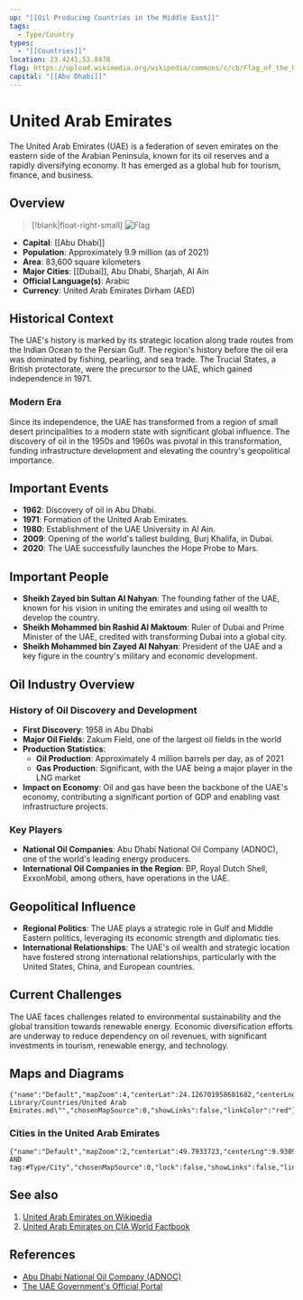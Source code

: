 ```yaml
---
up: "[[Oil Producing Countries in the Middle East]]"
tags:
  - Type/Country
types:
  - "[[Countries]]"
location: 23.4241,53.8478
flag: https://upload.wikimedia.org/wikipedia/commons/c/cb/Flag_of_the_United_Arab_Emirates.svg
capital: "[[Abu Dhabi]]"
---
```


# United Arab Emirates

The United Arab Emirates (UAE) is a federation of seven emirates on the eastern side of the Arabian Peninsula, known for its oil reserves and a rapidly diversifying economy. It has emerged as a global hub for tourism, finance, and business.

## Overview

> [!blank|float-right-small]
> ![Flag](https://upload.wikimedia.org/wikipedia/commons/c/cb/Flag_of_the_United_Arab_Emirates.svg)

- **Capital**: [[Abu Dhabi]]
- **Population**: Approximately 9.9 million (as of 2021)
- **Area**: 83,600 square kilometers
- **Major Cities**: [[Dubai]], Abu Dhabi, Sharjah, Al Ain
- **Official Language(s)**: Arabic
- **Currency**: United Arab Emirates Dirham (AED)


## Historical Context

The UAE's history is marked by its strategic location along trade routes from the Indian Ocean to the Persian Gulf. The region's history before the oil era was dominated by fishing, pearling, and sea trade. The Trucial States, a British protectorate, were the precursor to the UAE, which gained independence in 1971.

### Modern Era

Since its independence, the UAE has transformed from a region of small desert principalities to a modern state with significant global influence. The discovery of oil in the 1950s and 1960s was pivotal in this transformation, funding infrastructure development and elevating the country's geopolitical importance.

## Important Events

- **1962**: Discovery of oil in Abu Dhabi.
- **1971**: Formation of the United Arab Emirates.
- **1980**: Establishment of the UAE University in Al Ain.
- **2009**: Opening of the world's tallest building, Burj Khalifa, in Dubai.
- **2020**: The UAE successfully launches the Hope Probe to Mars.

## Important People

- **Sheikh Zayed bin Sultan Al Nahyan**: The founding father of the UAE, known for his vision in uniting the emirates and using oil wealth to develop the country.
- **Sheikh Mohammed bin Rashid Al Maktoum**: Ruler of Dubai and Prime Minister of the UAE, credited with transforming Dubai into a global city.
- **Sheikh Mohammed bin Zayed Al Nahyan**: President of the UAE and a key figure in the country's military and economic development.

## Oil Industry Overview

### History of Oil Discovery and Development

- **First Discovery**: 1958 in Abu Dhabi
- **Major Oil Fields**: Zakum Field, one of the largest oil fields in the world
- **Production Statistics**:
  - **Oil Production**: Approximately 4 million barrels per day, as of 2021
  - **Gas Production**: Significant, with the UAE being a major player in the LNG market
- **Impact on Economy**: Oil and gas have been the backbone of the UAE's economy, contributing a significant portion of GDP and enabling vast infrastructure projects.

### Key Players

- **National Oil Companies**: Abu Dhabi National Oil Company (ADNOC), one of the world's leading energy producers.
- **International Oil Companies in the Region**: BP, Royal Dutch Shell, ExxonMobil, among others, have operations in the UAE.

## Geopolitical Influence

- **Regional Politics**: The UAE plays a strategic role in Gulf and Middle Eastern politics, leveraging its economic strength and diplomatic ties.
- **International Relationships**: The UAE's oil wealth and strategic location have fostered strong international relationships, particularly with the United States, China, and European countries.

## Current Challenges

The UAE faces challenges related to environmental sustainability and the global transition towards renewable energy. Economic diversification efforts are underway to reduce dependency on oil revenues, with significant investments in tourism, renewable energy, and technology.

## Maps and Diagrams

```mapview
{"name":"Default","mapZoom":4,"centerLat":24.126701958681682,"centerLng":53.12988281250001,"query":"path:\"30 Library/Countries/United Arab Emirates.md\"","chosenMapSource":0,"showLinks":false,"linkColor":"red"}
```

### Cities in the United Arab Emirates

```mapview
{"name":"Default","mapZoom":2,"centerLat":49.7933723,"centerLng":9.9309779,"query":"linkedfrom:\"$filename$\" AND tag:#Type/City","chosenMapSource":0,"lock":false,"showLinks":false,"linkColor":"red"}
```

## See also

1. [United Arab Emirates on Wikipedia](https://en.wikipedia.org/wiki/United_Arab_Emirates)
2. [United Arab Emirates on CIA World Factbook](https://www.cia.gov/the-world-factbook/countries/united-arab-emirates/)

## References

- [Abu Dhabi National Oil Company (ADNOC)](https://www.adnoc.ae/)
- [The UAE Government's Official Portal](https://u.ae/en)
